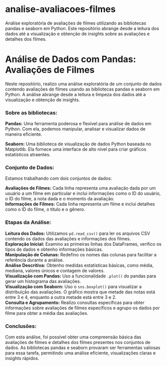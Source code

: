 # analise-avaliacoes-filmes
Análise exploratória de avaliações de filmes utilizando as bibliotecas pandas e seaborn em Python. Este repositório abrange desde a leitura dos dados até a visualização e obtenção de insights sobre as avaliações e detalhes dos filmes.

# Análise de Dados com Pandas: Avaliações de Filmes
Neste repositório, realizo uma análise exploratória de um conjunto de dados contendo avaliações de filmes usando as bibliotecas pandas e seaborn em Python. A análise abrange desde a leitura e limpeza dos dados até a visualização e obtenção de insights.

### Sobre as bibliotecas:
**Pandas:** Uma ferramenta poderosa e flexível para análise de dados em Python. Com ela, podemos manipular, analisar e visualizar dados de maneira eficiente.

**Seaborn:** Uma biblioteca de visualização de dados Python baseada no Matplotlib. Ela fornece uma interface de alto nível para criar gráficos estatísticos atraentes.

### Conjunto de Dados:
Estamos trabalhando com dois conjuntos de dados:

**Avaliações de Filmes:** Cada linha representa uma avaliação dada por um usuário a um filme em particular e inclui informações como o ID do usuário, o ID do filme, a nota dada e o momento da avaliação.  
**Informações de Filmes:** Cada linha representa um filme e inclui detalhes como o ID do filme, o título e o gênero.

### Etapas da Análise:
**Leitura dos Dados:** Utilizamos `pd.read_csv()` para ler os arquivos CSV contendo os dados das avaliações e informações dos filmes.  
**Exploração Inicial:** Examino as primeiras linhas dos DataFrames, verifico os tipos de dados e obtenho informações básicas.  
**Manipulação de Colunas:** Redefino os nomes das colunas para facilitar a referência durante a análise.  
**Análise Descritiva:** Obtenho medidas estatísticas básicas, como média, mediana, valores únicos e contagem de valores.  
**Visualização com Pandas:** Uso a funcionalidade `.plot()` do pandas para gerar um histograma das avaliações.  
**Visualização com Seaborn:** Uso o `sns.boxplot()` para visualizar a distribuição das avaliações. O gráfico mostra que metade das notas está entre 3 e 4, enquanto a outra metade está entre 3 e 2.  
**Consulta e Agrupamento:** Realizo consultas específicas para obter informações sobre avaliações de filmes específicos e agrupo os dados por filme para obter a média das avaliações.
 
### Conclusões:
Com esta análise, foi possível obter uma compreensão básica das avaliações de filmes e detalhes dos filmes presentes nos conjuntos de dados. As bibliotecas pandas e seaborn provaram ser ferramentas valiosas para essa tarefa, permitindo uma análise eficiente, visualizações claras e insights rápidos.
